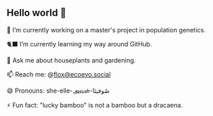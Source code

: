 ## Hello world 👋

🧬 I’m currently working on a master's project in population genetics.

🐈‍⬛ I’m currently learning my way around GitHub.

💚 Ask me about houseplants and gardening.

📫 Reach me: @flox@ecoevo.social

😄 Pronouns: she-elle-அவள்-صُوفیئا

⚡ Fun fact: "lucky bamboo" is not a bamboo but a dracaena.

<!--
**sufflox/sufflox** is a ✨ _special_ ✨ repository because its `README.md` (this file) appears on your GitHub profile.

Here are some ideas to get you started:

- 🔭 I’m currently working on a master's project in population genetics.
- 🌱 I’m currently learning my way around GitHub.
- 👯 I’m looking to collaborate on ...
- 🤔 I’m looking for help with ...
- 💬 Ask me about houseplants and gardening.
- 📫 How to reach me: @flox@ecoevo.social
- 😄 Pronouns: she-elle-அவள்-صُوفیئا
- ⚡ Fun fact: "lucky bamboo" is not a bamboo but a dracaena.
-->
